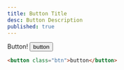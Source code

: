 ```yaml
---
title: Button Title
desc: Button Description
published: true
---
```


Button!
<button class="btn">button</button>

```html
<button class="btn">button</button>
```
